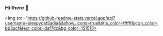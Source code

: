 ### Hi there 👋
<img src="https://github-readme-stats.vercel.app/api?username=sleepycatSadia&&show_icons=true&title_color=ffffff&icon_color=bb2acf&text_color=daf7dc&bg_color=151515>
<!--
**sleepycatSadia/sleepycatSadia** is a ✨ _special_ ✨ repository because its `README.md` (this file) appears on your GitHub profile.

Here are some ideas to get you started:

- 🔭 I’m currently working on ...
- 🌱 I’m currently learning ...
- 👯 I’m looking to collaborate on ...
- 🤔 I’m looking for help with ...
- 💬 Ask me about ...
- 📫 How to reach me: ...
- 😄 Pronouns: ...
- ⚡ Fun fact: ...
-->
